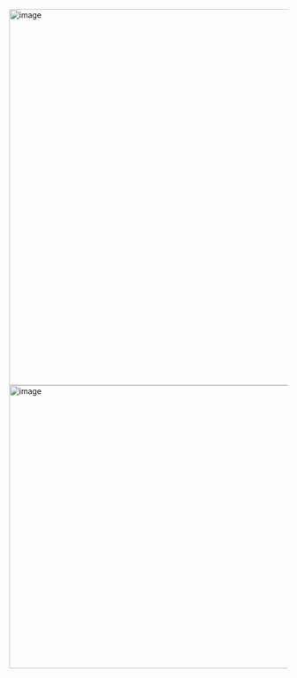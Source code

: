 <img width="680" alt="image" src="https://user-images.githubusercontent.com/81428296/216183341-89c7b27c-04fe-497e-b8c7-f054f54175cc.png">
<img width="512" alt="image" src="https://user-images.githubusercontent.com/81428296/216183375-37a4bd07-9fc3-4698-aec1-6f5e214d1e5e.png">
